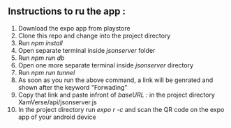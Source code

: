 ## Instructions to ru the app : 
1. Download the expo app from playstore
2. Clone this repo and change into the project directory
3. Run *npm install*
4. Open separate terminal inside *jsonserver* folder
5. Run *npm run db*
6. Open one more separate terminal inside *jsonserver* directory
7. Run *npm run tunnel*
8. As soon as you run the above command, a link will be genrated and shown after the keyword "Forwading"
9. Copy that link and paste infront of *baseURL :* in the project directory XamVerse/api/jsonserver.js 
10. In the project directory run *expo r -c* and scan the QR code on the expo app of your android device
